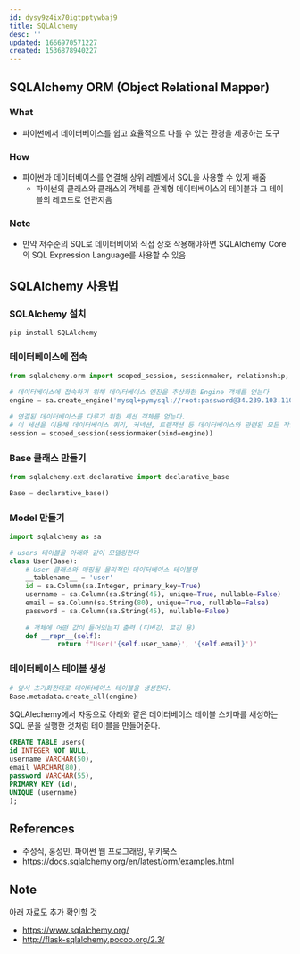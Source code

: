 ```yaml
---
id: dysy9z4ix70igtpptywbaj9
title: SQLAlchemy
desc: ''
updated: 1666970571227
created: 1536878940227
---
```


## SQLAlchemy ORM (Object Relational Mapper)

### What
- 파이썬에서 데이터베이스를 쉽고 효율적으로 다룰 수 있는 환경을 제공하는 도구

### How
- 파이썬과 데이터베이스를 연결해 상위 레벨에서 SQL을 사용할 수 있게 해줌
    - 파이썬의 클래스와 클래스의 객체를 관계형 데이터베이스의 테이블과 그 테이블의 레코드로 연관지음

### Note
- 만약 저수준의 SQL로 데이터베이와 직접 상호 작용해야하면 SQLAlchemy Core의 SQL Expression Language를 사용할 수 있음

## SQLAlchemy 사용법

### SQLAlchemy 설치
```shell
pip install SQLAlchemy
```

### 데이터베이스에 접속
```python
from sqlalchemy.orm import scoped_session, sessionmaker, relationship, backref

# 데이터베이스에 접속하기 위해 데이터베이스 엔진을 추상화한 Engine 객체를 얻는다
engine = sa.create_engine('mysql+pymysql://root:password@34.239.103.110/testdb') #'sqlite:///site.db'

# 연결된 데이터베이스를 다루기 위한 세션 객체를 얻는다.
# 이 세션을 이용해 데이터베이스 쿼리, 커넥션, 트랜잭션 등 데이터베이스와 관련된 모든 작업을 처리한다. bind 인자에 연결할 데이터베이스 엔진을 설정한다.
session = scoped_session(sessionmaker(bind=engine))
```

### Base 클래스 만들기
```python
from sqlalchemy.ext.declarative import declarative_base

Base = declarative_base()
```

### Model 만들기
```python
import sqlalchemy as sa

# users 테이블을 아래와 같이 모델링한다
class User(Base):
    # User 클래스와 매핑될 물리적인 데이터베이스 테이블명
    __tablename__ = 'user'
    id = sa.Column(sa.Integer, primary_key=True)
    username = sa.Column(sa.String(45), unique=True, nullable=False)
    email = sa.Column(sa.String(80), unique=True, nullable=False)
    password = sa.Column(sa.String(45), nullable=False)
    
    # 객체에 어떤 값이 들어있는지 출력 (디버깅, 로깅 용)
    def __repr__(self):
            return f"User('{self.user_name}', '{self.email}')"
```

### 데이터베이스 테이블 생성
```python
# 앞서 초기화한대로 데이터베이스 테이블을 생성한다.
Base.metadata.create_all(engine)
```

SQLAlechemy에서 자동으로 아래와 같은 데이터베이스 테이블 스키마를 새성하는 SQL 문을 실행한 것처럼 테이블을 만들어준다.

```sql
CREATE TABLE users(
id INTEGER NOT NULL,
username VARCHAR(50),
email VARCHAR(80),
password VARCHAR(55),
PRIMARY KEY (id),
UNIQUE (username)
);
```

## References
- 주성식, 홍성민, 파이썬 웹 프로그래밍, 위키북스
- https://docs.sqlalchemy.org/en/latest/orm/examples.html

## Note
아래 자료도 추가 확인할 것
- https://www.sqlalchemy.org/
- http://flask-sqlalchemy.pocoo.org/2.3/
